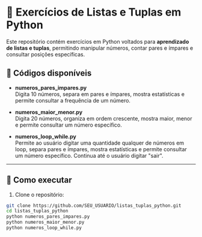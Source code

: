 # 🐍 Exercícios de Listas e Tuplas em Python

Este repositório contém exercícios em Python voltados para **aprendizado de listas e tuplas**, permitindo manipular números, contar pares e ímpares e consultar posições específicas.

## 📂 Códigos disponíveis

- **numeros_pares_impares.py**  
  Digita 10 números, separa em pares e ímpares, mostra estatísticas e permite consultar a frequência de um número.

- **numeros_maior_menor.py**  
  Digita 20 números, organiza em ordem crescente, mostra maior, menor e permite consultar um número específico.

- **numeros_loop_while.py**  
  Permite ao usuário digitar uma quantidade qualquer de números em loop, separa pares e ímpares, mostra estatísticas e permite consultar um número específico. Continua até o usuário digitar "sair".

---

## 🚀 Como executar

1. Clone o repositório:
```bash
git clone https://github.com/SEU_USUARIO/listas_tuplas_python.git
cd listas_tuplas_python
python numeros_pares_impares.py
python numeros_maior_menor.py
python numeros_loop_while.py

